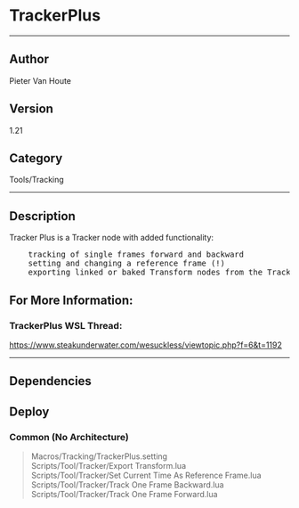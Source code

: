 # TrackerPlus
___

## Author
Pieter Van Houte

## Version
1.21

## Category
Tools/Tracking

___

## Description
<p>Tracker Plus is a Tracker node with added functionality:</p>

<pre>
	tracking of single frames forward and backward
	setting and changing a reference frame (!)
	exporting linked or baked Transform nodes from the Tracker
</pre>

<h2>For More Information:</h2>

<h3>TrackerPlus WSL Thread:</h3>
<p><a href="https://www.steakunderwater.com/wesuckless/viewtopic.php?f=6&t=1192">https://www.steakunderwater.com/wesuckless/viewtopic.php?f=6&t=1192</a></p>

___

## Dependencies

## Deploy

### Common (No Architecture)

> Macros/Tracking/TrackerPlus.setting  
> Scripts/Tool/Tracker/Export Transform.lua  
> Scripts/Tool/Tracker/Set Current Time As Reference Frame.lua  
> Scripts/Tool/Tracker/Track One Frame Backward.lua  
> Scripts/Tool/Tracker/Track One Frame Forward.lua  
